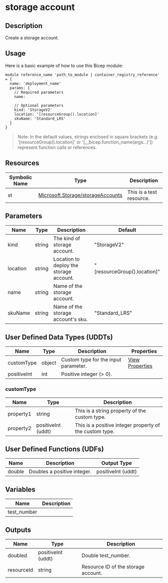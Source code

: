 # storage account

## Description

Create a storage account.

## Usage

Here is a basic example of how to use this Bicep module:

```bicep
module reference_name 'path_to_module | container_registry_reference' = {
  name: 'deployment_name'
  params: {
    // Required parameters
    name:

    // Optional parameters
    kind: 'StorageV2'
    location: '[resourceGroup().location]'
    skuName: 'Standard_LRS'
  }
}
```

> Note: In the default values, strings enclosed in square brackets (e.g. '[resourceGroup().location]' or '[__bicep.function_name(args...)']) represent function calls or references.

## Resources

| Symbolic Name | Type | Description |
| --- | --- | --- |
| st | [Microsoft.Storage/storageAccounts](https://learn.microsoft.com/en-us/azure/templates/microsoft.storage/storageaccounts) | This is a test resource. |

## Parameters

| Name | Type | Description | Default |
| --- | --- | --- | --- |
| kind | string | The kind of storage account. | "StorageV2" |
| location | string | Location to deploy the storage account. | "[resourceGroup().location]" |
| name | string | Name of the storage account. |  |
| skuName | string | Name of the storage account's sku. | "Standard_LRS" |

## User Defined Data Types (UDDTs)

| Name | Type | Description | Properties |
| --- | --- | --- | --- |
| customType | object | Custom type for the input parameter. | [View Properties](#customtype) |
| positiveInt | int | Positive integer (> 0). |  |

### customType

| Name | Type | Description |
| --- | --- | --- |
| property1 | string | This is a string property of the custom type. |
| property2 | positiveInt (uddt) | This is a positive integer property of the custom type. |

## User Defined Functions (UDFs)

| Name | Description | Output Type |
| --- | --- | --- |
| double | Doubles a positive integer. | positiveInt (uddt) |

## Variables

| Name | Description |
| --- | --- |
| test_number |  |

## Outputs

| Name | Type | Description |
| --- | --- | --- |
| doubled | positiveInt (uddt) | Double test_number. |
| resourceId | string | Resource ID of the storage account. |
